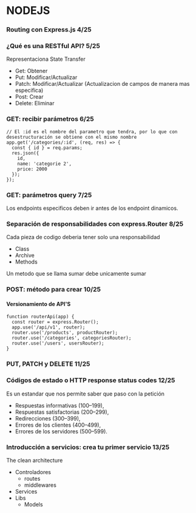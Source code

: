 # NODEJS

### Routing con Express.js 4/25

### ¿Qué es una RESTful API? 5/25
Representaciona State Transfer
 - Get: Obtener
 - Put: Modificar/Actualizar
 - Patch: Modificar/Actualizar (Actualizacion de campos de manera mas especifica)
 - Post: Crear
 - Delete: Eliminar


### GET: recibir parámetros 6/25
```
// El :id es el nombre del parametro que tendra, por lo que con desestructuración se obtiene con el mismo nombre
app.get('/categories/:id', (req, res) => {
  const { id } = req.params;
  res.json({
    id,
    name: 'categorie 2',
    price: 2000
  });
});
```

### GET: parámetros query 7/25

Los endpoints especificos deben ir antes de los endpoint dinamicos.

### Separación de responsabilidades con express.Router 8/25
Cada pieza de codigo deberia tener solo una responsabilidad
- Class
- Archive
- Methods

Un metodo que se llama sumar debe unicamente sumar

### POST: método para crear 10/25
#### Versionamiento de API'S
```
function routerApi(app) {
  const router = express.Router();
  app.use('/api/v1', router);
  router.use('/products', productRouter);
  router.use('/categories', categoriesRouter);
  router.use('/users', usersRouter);
}
```

### PUT, PATCH y DELETE 11/25

### Códigos de estado o HTTP response status codes 12/25
Es un estandar que nos permite saber que paso con la petición
 - Respuestas informativas (100–199),
 - Respuestas satisfactorias (200–299),
 - Redirecciones (300–399),
 - Errores de los clientes (400–499),
 - Errores de los servidores (500–599).

### Introducción a servicios: crea tu primer servicio 13/25
The clean architecture
- Controladores
  - routes
  - middlewares
- Services
- Libs
  - Models

